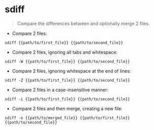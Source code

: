 # sdiff

> Compare the differences between and optionally merge 2 files.

- Compare 2 files:

`sdiff {{path/to/first_file}} {{path/to/second_file}}`

- Compare 2 files, ignoring all tabs and whitespace:

`sdiff -W {{path/to/first_file}} {{path/to/second_file}}`

- Compare 2 files, ignoring whitespace at the end of lines:

`sdiff -Z {{path/to/first_file}} {{path/to/second_file}}`

- Compare 2 files in a case-insensitive manner:

`sdiff -i {{path/to/first_file}} {{path/to/second_file}}`

- Compare 2 files and then merge, creating a new file:

`sdiff -o {{path/to/merged_file}} {{path/to/first_file}} {{path/to/second_file}}`
